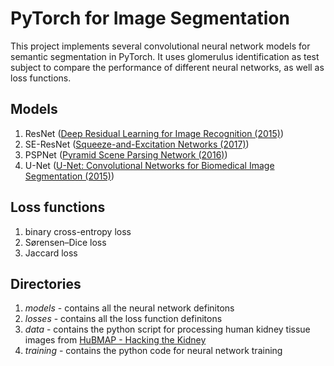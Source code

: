 # PyTorch for Image Segmentation
 This project implements several convolutional neural network models for semantic segmentation in PyTorch. It uses glomerulus identification as test subject to compare the performance of different neural networks, as well as loss functions.

## Models
 1. ResNet ([Deep Residual Learning for Image Recognition (2015)](https://arxiv.org/abs/1512.03385))
 2. SE-ResNet ([Squeeze-and-Excitation Networks (2017)](https://arxiv.org/abs/1709.01507))
 3. PSPNet ([Pyramid Scene Parsing Network (2016)](https://arxiv.org/abs/1612.01105))
 4. U-Net ([U-Net: Convolutional Networks for Biomedical Image Segmentation (2015)](https://arxiv.org/abs/1505.04597))

## Loss functions
 1. binary cross-entropy loss
 2. Sørensen–Dice loss
 3. Jaccard loss

## Directories
 1. *models* - contains all the neural network definitons
 2. *losses* - contains all the loss function definitons
 3. *data* - contains the python script for processing human kidney tissue images from [HuBMAP - Hacking the Kidney](https://www.kaggle.com/c/hubmap-kidney-segmentation/data)
 4. *training* - contains the python code for neural network training

<!-- ## Comparison between models
Using semantic segmentation of human kidney tissue images as a benchmark test, PSPNet shows the best performance:

| Model     | Dice coefficient  |
| --------- | ----------------- |
| ResNet    | Content Cell      |
| SE-ResNet | Content Cell      |
| PSPNet    | Content Cell      |
| U-Net     | Content Cell      | -->
